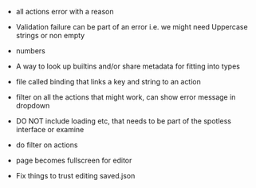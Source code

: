 - all actions error with a reason
- Validation failure can be part of an error i.e. we might need Uppercase strings or non empty
- numbers
- A way to look up builtins and/or share metadata for fitting into types
- file called binding that links a key and string to an action
- filter on all the actions that might work, can show error message in dropdown
- DO NOT include loading etc, that needs to be part of the spotless interface or examine
- do filter on actions

- page becomes fullscreen for editor
- Fix things to trust editing saved.json
